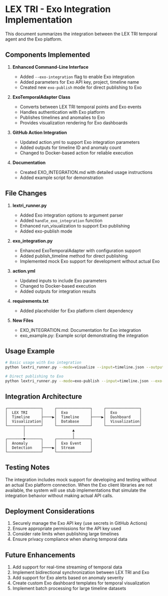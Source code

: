 # LEX TRI - Exo Integration Implementation

This document summarizes the integration between the LEX TRI temporal agent and the Exo platform.

## Components Implemented

1. **Enhanced Command-Line Interface**
   - Added `--exo-integration` flag to enable Exo integration
   - Added parameters for Exo API key, project, timeline name
   - Created new `exo-publish` mode for direct publishing to Exo

2. **ExoTemporalAdapter Class**
   - Converts between LEX TRI temporal points and Exo events
   - Handles authentication with Exo platform
   - Publishes timelines and anomalies to Exo
   - Provides visualization rendering for Exo dashboards

3. **GitHub Action Integration**
   - Updated action.yml to support Exo integration parameters
   - Added outputs for timeline ID and anomaly count
   - Changed to Docker-based action for reliable execution

4. **Documentation**
   - Created EXO_INTEGRATION.md with detailed usage instructions
   - Added example script for demonstration

## File Changes

1. **lextri_runner.py**
   - Added Exo integration options to argument parser
   - Added `handle_exo_integration` function
   - Enhanced run_visualization to support Exo publishing
   - Added exo-publish mode

2. **exo_integration.py**
   - Enhanced ExoTemporalAdapter with configuration support
   - Added publish_timeline method for direct publishing
   - Implemented mock Exo support for development without actual Exo

3. **action.yml**
   - Updated inputs to include Exo parameters
   - Changed to Docker-based execution
   - Added outputs for integration results

4. **requirements.txt**
   - Added placeholder for Exo platform client dependency

5. **New Files**
   - EXO_INTEGRATION.md: Documentation for Exo integration
   - exo_example.py: Example script demonstrating the integration

## Usage Example

```bash
# Basic usage with Exo integration
python lextri_runner.py --mode=visualize --input=timeline.json --output=results --exo-integration --exo-api-key=YOUR_API_KEY

# Direct publishing to Exo
python lextri_runner.py --mode=exo-publish --input=timeline.json --exo-integration --exo-api-key=YOUR_API_KEY --exo-project=my-project
```

## Integration Architecture

```
┌───────────────┐     ┌───────────────┐     ┌───────────────┐
│  LEX TRI      │     │  Exo          │     │  Exo          │
│  Timeline     ├────▶│  Timeline     ├────▶│  Dashboard    │
│  Visualization│     │  Database     │     │  Visualization│
└───────┬───────┘     └───────────────┘     └───────────────┘
        │                     ▲
        │                     │
┌───────▼───────┐     ┌───────┴───────┐
│  Anomaly      │     │  Exo Event    │
│  Detection    ├────▶│  Stream       │
└───────────────┘     └───────────────┘
```

## Testing Notes

The integration includes mock support for developing and testing without an actual Exo platform connection. When the Exo client libraries are not available, the system will use stub implementations that simulate the integration behavior without making actual API calls.

## Deployment Considerations

1. Securely manage the Exo API key (use secrets in GitHub Actions)
2. Ensure appropriate permissions for the API key used
3. Consider rate limits when publishing large timelines
4. Ensure privacy compliance when sharing temporal data

## Future Enhancements

1. Add support for real-time streaming of temporal data
2. Implement bidirectional synchronization between LEX TRI and Exo
3. Add support for Exo alerts based on anomaly severity
4. Create custom Exo dashboard templates for temporal visualization
5. Implement batch processing for large timeline datasets